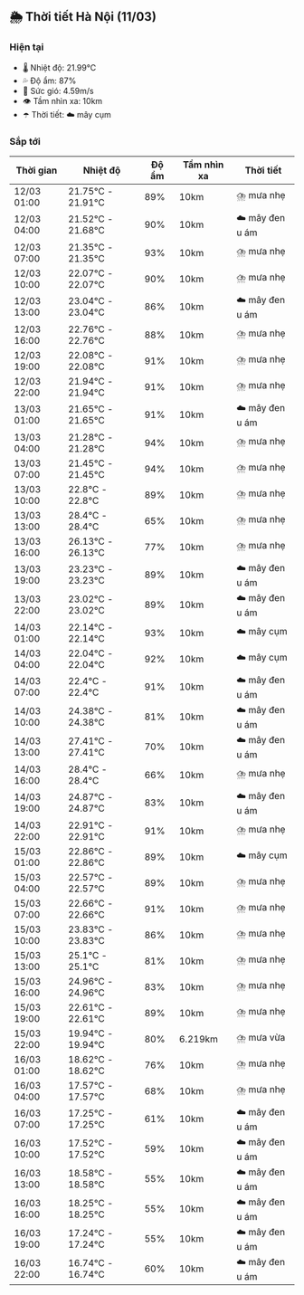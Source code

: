 ## 🌦️ Thời tiết Hà Nội (11/03)

### Hiện tại

- 🌡️ Nhiệt độ: 21.99℃
- 💦 Độ ẩm: 87%
- 💨 Sức gió: 4.59m/s
- 👁️ Tầm nhìn xa: 10km
- ☂️ Thời tiết: ☁️ mây cụm

### Sắp tới

| Thời gian | Nhiệt độ | Độ ẩm | Tầm nhìn xa | Thời tiết |
| --- | --- | --- | --- | --- |
| 12/03 01:00 | 21.75℃ - 21.91℃ | 89% | 10km | ⛈️ mưa nhẹ |
| 12/03 04:00 | 21.52℃ - 21.68℃ | 90% | 10km | ☁️ mây đen u ám |
| 12/03 07:00 | 21.35℃ - 21.35℃ | 93% | 10km | ⛈️ mưa nhẹ |
| 12/03 10:00 | 22.07℃ - 22.07℃ | 90% | 10km | ⛈️ mưa nhẹ |
| 12/03 13:00 | 23.04℃ - 23.04℃ | 86% | 10km | ☁️ mây đen u ám |
| 12/03 16:00 | 22.76℃ - 22.76℃ | 88% | 10km | ⛈️ mưa nhẹ |
| 12/03 19:00 | 22.08℃ - 22.08℃ | 91% | 10km | ⛈️ mưa nhẹ |
| 12/03 22:00 | 21.94℃ - 21.94℃ | 91% | 10km | ⛈️ mưa nhẹ |
| 13/03 01:00 | 21.65℃ - 21.65℃ | 91% | 10km | ☁️ mây đen u ám |
| 13/03 04:00 | 21.28℃ - 21.28℃ | 94% | 10km | ⛈️ mưa nhẹ |
| 13/03 07:00 | 21.45℃ - 21.45℃ | 94% | 10km | ⛈️ mưa nhẹ |
| 13/03 10:00 | 22.8℃ - 22.8℃ | 89% | 10km | ⛈️ mưa nhẹ |
| 13/03 13:00 | 28.4℃ - 28.4℃ | 65% | 10km | ⛈️ mưa nhẹ |
| 13/03 16:00 | 26.13℃ - 26.13℃ | 77% | 10km | ⛈️ mưa nhẹ |
| 13/03 19:00 | 23.23℃ - 23.23℃ | 89% | 10km | ☁️ mây đen u ám |
| 13/03 22:00 | 23.02℃ - 23.02℃ | 89% | 10km | ☁️ mây đen u ám |
| 14/03 01:00 | 22.14℃ - 22.14℃ | 93% | 10km | ☁️ mây cụm |
| 14/03 04:00 | 22.04℃ - 22.04℃ | 92% | 10km | ☁️ mây cụm |
| 14/03 07:00 | 22.4℃ - 22.4℃ | 91% | 10km | ☁️ mây đen u ám |
| 14/03 10:00 | 24.38℃ - 24.38℃ | 81% | 10km | ☁️ mây đen u ám |
| 14/03 13:00 | 27.41℃ - 27.41℃ | 70% | 10km | ☁️ mây đen u ám |
| 14/03 16:00 | 28.4℃ - 28.4℃ | 66% | 10km | ⛈️ mưa nhẹ |
| 14/03 19:00 | 24.87℃ - 24.87℃ | 83% | 10km | ☁️ mây đen u ám |
| 14/03 22:00 | 22.91℃ - 22.91℃ | 91% | 10km | ⛈️ mưa nhẹ |
| 15/03 01:00 | 22.86℃ - 22.86℃ | 89% | 10km | ☁️ mây cụm |
| 15/03 04:00 | 22.57℃ - 22.57℃ | 89% | 10km | ⛈️ mưa nhẹ |
| 15/03 07:00 | 22.66℃ - 22.66℃ | 91% | 10km | ⛈️ mưa nhẹ |
| 15/03 10:00 | 23.83℃ - 23.83℃ | 86% | 10km | ⛈️ mưa nhẹ |
| 15/03 13:00 | 25.1℃ - 25.1℃ | 81% | 10km | ⛈️ mưa nhẹ |
| 15/03 16:00 | 24.96℃ - 24.96℃ | 83% | 10km | ⛈️ mưa nhẹ |
| 15/03 19:00 | 22.61℃ - 22.61℃ | 89% | 10km | ⛈️ mưa nhẹ |
| 15/03 22:00 | 19.94℃ - 19.94℃ | 80% | 6.219km | ⛈️ mưa vừa |
| 16/03 01:00 | 18.62℃ - 18.62℃ | 76% | 10km | ⛈️ mưa nhẹ |
| 16/03 04:00 | 17.57℃ - 17.57℃ | 68% | 10km | ⛈️ mưa nhẹ |
| 16/03 07:00 | 17.25℃ - 17.25℃ | 61% | 10km | ☁️ mây đen u ám |
| 16/03 10:00 | 17.52℃ - 17.52℃ | 59% | 10km | ☁️ mây đen u ám |
| 16/03 13:00 | 18.58℃ - 18.58℃ | 55% | 10km | ☁️ mây đen u ám |
| 16/03 16:00 | 18.25℃ - 18.25℃ | 55% | 10km | ☁️ mây đen u ám |
| 16/03 19:00 | 17.24℃ - 17.24℃ | 55% | 10km | ☁️ mây đen u ám |
| 16/03 22:00 | 16.74℃ - 16.74℃ | 60% | 10km | ☁️ mây đen u ám |
